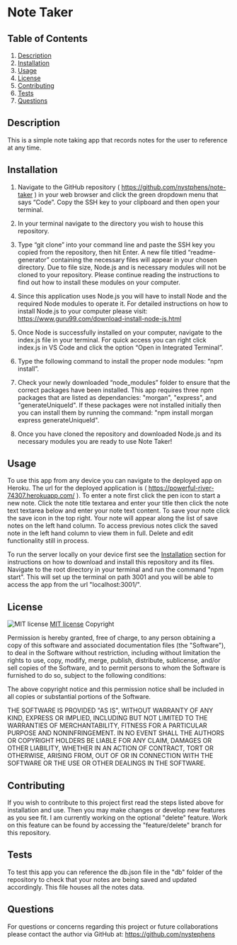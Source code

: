 # Note Taker

## Table of Contents
1. [Description](#description)
2. [Installation](#installation)
3. [Usage](#usage)
4. [License](#license)
5. [Contributing](#contributing)
6. [Tests](#tests)
7. [Questions](#questions)

## Description
This is a simple note taking app that records notes for the user to reference at any time.

## Installation
1.  Navigate to the GitHub repository ( https://github.com/nystphens/note-taker ) in your web browser and click the green dropdown menu that says “Code”.  Copy the SSH key to your clipboard and then open your terminal.  

2.  In your terminal navigate to the directory you wish to house this repository.  

3.  Type “git clone” into your command line and paste the SSH key you copied from the repository, then hit Enter.  A new file titled “readme-generator” containing the necessary files will appear in your chosen directory.  Due to file size, Node.js and is necessary  modules will not be cloned to your repository.  Please continue reading the instructions to find out how to install these modules on your computer. 

4.  Since this application uses Node.js you will have to install Node and the required Node modules to operate it.  For detailed instructions on how  to install Node.js to your computer please visit: https://www.guru99.com/download-install-node-js.html  

5.  Once Node is successfully installed on your computer, navigate to the index.js file in your terminal.  For quick access you can right click index.js in VS Code and click the option “Open in Integrated Terminal”.  

6.  Type the following command to install the proper node modules: “npm install”.  

7.  Check your newly downloaded “node_modules” folder to ensure that the correct packages have been installed.  This app requires three npm packages that are listed as dependancies: "morgan", "express", and "generateUniqueId".  If these packages were not installed initially then you can install them by running the command: "npm install morgan express generateUniqueId".  

8.  Once you have cloned the repository and downloaded Node.js and its necessary modules you are ready to use Note Taker!

## Usage
To use this app from any device you can navigate to the deployed app on Heroku.  The url for the deployed application is ( https://powerful-river-74307.herokuapp.com/ ).  To enter a note first click the pen icon to start a new note.  Click the note title textarea and enter your title then click the note text textarea below and enter your note text content.  To save your note click the save icon in the top right.  Your note will appear along the list of save notes on the left hand column.  To access previous notes click the saved note in the left hand column to view them in full.  Delete and edit functionality still in process. 

To run the server locally on your device first see the [Installation](#installation) section for instructions on how to download and install this repository and its files.  Navigate to the root directory in your terminal and run the command "npm start".  This will set up the terminal on path 3001 and you will be able to access the app from the url "localhost:3001/".  

## License
![MIT license](https://img.shields.io/badge/license-MIT-brightgreen)
[MIT license](https://opensource.org/licenses/MIT)
Copyright <YEAR> <COPYRIGHT HOLDER>

Permission is hereby granted, free of charge, to any person obtaining a copy of this software and associated documentation files (the "Software"), to deal in the Software without restriction, including without limitation the rights to use, copy, modify, merge, publish, distribute, sublicense, and/or sell copies of the Software, and to permit persons to whom the Software is furnished to do so, subject to the following conditions:

The above copyright notice and this permission notice shall be included in all copies or substantial portions of the Software.

THE SOFTWARE IS PROVIDED "AS IS", WITHOUT WARRANTY OF ANY KIND, EXPRESS OR IMPLIED, INCLUDING BUT NOT LIMITED TO THE WARRANTIES OF MERCHANTABILITY, FITNESS FOR A PARTICULAR PURPOSE AND NONINFRINGEMENT. IN NO EVENT SHALL THE AUTHORS OR COPYRIGHT HOLDERS BE LIABLE FOR ANY CLAIM, DAMAGES OR OTHER LIABILITY, WHETHER IN AN ACTION OF CONTRACT, TORT OR OTHERWISE, ARISING FROM, OUT OF OR IN CONNECTION WITH THE SOFTWARE OR THE USE OR OTHER DEALINGS IN THE SOFTWARE.

## Contributing
If you wish to contribute to this project first read the steps listed above for installation and use.  Then you may make changes or develop new features as you see fit.  I am currently working on the optional "delete" feature.  Work on this feature  can be found by accessing the "feature/delete" branch for this repository.

## Tests
To test this app you can reference the db.json file in the "db" folder of the repository to check that your notes are being saved and updated accordingly.  This file houses all the notes data.  

## Questions
For questions or concerns regarding this project or future collaborations please contact the author via GitHub at:
https://github.com/nystephens
